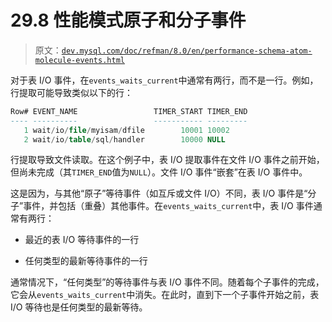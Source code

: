# 29.8 性能模式原子和分子事件

> 原文：[`dev.mysql.com/doc/refman/8.0/en/performance-schema-atom-molecule-events.html`](https://dev.mysql.com/doc/refman/8.0/en/performance-schema-atom-molecule-events.html)

对于表 I/O 事件，在`events_waits_current`中通常有两行，而不是一行。例如，行提取可能导致类似以下的行：

```sql
Row# EVENT_NAME                 TIMER_START TIMER_END
---- ----------                 ----------- ---------
   1 wait/io/file/myisam/dfile        10001 10002
   2 wait/io/table/sql/handler        10000 NULL
```

行提取导致文件读取。在这个例子中，表 I/O 提取事件在文件 I/O 事件之前开始，但尚未完成（其`TIMER_END`值为`NULL`）。文件 I/O 事件“嵌套”在表 I/O 事件中。

这是因为，与其他“原子”等待事件（如互斥或文件 I/O）不同，表 I/O 事件是“分子”事件，并包括（重叠）其他事件。在`events_waits_current`中，表 I/O 事件通常有两行：

+   最近的表 I/O 等待事件的一行

+   任何类型的最新等待事件的一行

通常情况下，“任何类型”的等待事件与表 I/O 事件不同。随着每个子事件的完成，它会从`events_waits_current`中消失。在此时，直到下一个子事件开始之前，表 I/O 等待也是任何类型的最新等待。
